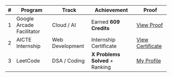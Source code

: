 | #  | Program              | Track            | Achievement        | Proof  |
|----|------------------------------|------------------|----------------------------|---------------------|
| 1  | Google Arcade Facilitator    | Cloud / AI       | Earned **609 Credits**     | [View Proof]() |
| 2  | AICTE Internship             | Web Development  | Internship Certificate     | [View Certificate](LINK_HERE) |
| 3  | LeetCode                     | DSA / Coding     | **X Problems Solved** + Ranking | [My Profile](LINK_HERE) |


